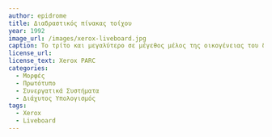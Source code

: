 ```yaml
---
author: epidrome
title: Διαδραστικός πίνακας τοίχου 
year: 1992 
image_url: /images/xerox-liveboard.jpg
caption: Το τρίτο και μεγαλύτερο σε μέγεθος μέλος της οικογένειας του διάχυτου υπολογισμού του Xerox PARC είναι το Liveboard. Βασίζεται στην είσοδο με πένα και προσομοιώνει τις λειτουργίες των σημειώσεων και της παρουσίασης σε μια μεγάλη οθόνη τοίχου, έτσι ώστε οι ομάδες συνεργασίας να μπορούν να μεταφέρουν χρήσιμη πληροφορία από τα προσωπικά τερματικά τους. 
license_url: 
license_text: Xerox PARC
categories:
  - Μορφές 
  - Πρωτότυπο
  - Συνεργατικά Συστήματα
  - Διάχυτος Υπολογισμός 
tags:
  - Xerox
  - Liveboard
---
```

